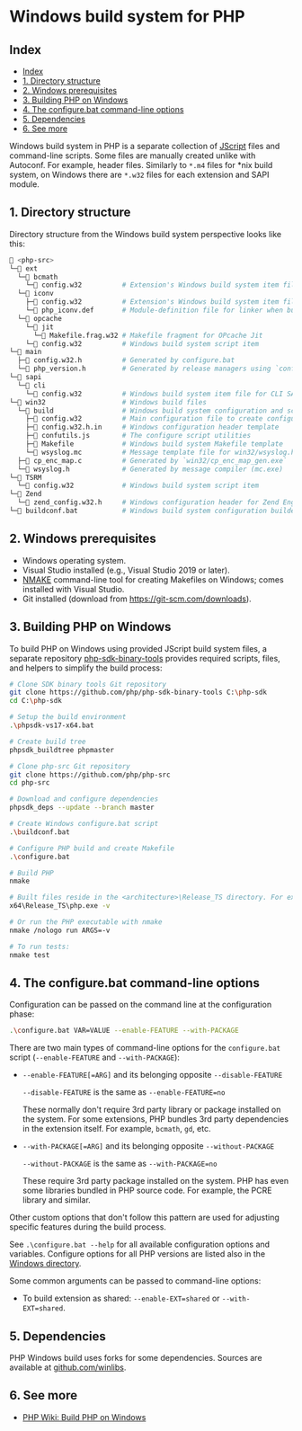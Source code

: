 # Windows build system for PHP

## Index

* [Index](#index)
* [1. Directory structure](#1-directory-structure)
* [2. Windows prerequisites](#2-windows-prerequisites)
* [3. Building PHP on Windows](#3-building-php-on-windows)
* [4. The configure.bat command-line options](#4-the-configurebat-command-line-options)
* [5. Dependencies](#5-dependencies)
* [6. See more](#6-see-more)

Windows build system in PHP is a separate collection of
[JScript](https://en.wikipedia.org/wiki/JScript) files and command-line scripts.
Some files are manually created unlike with Autoconf. For example, header files.
Similarly to `*.m4` files for \*nix build system, on Windows there are `*.w32`
files for each extension and SAPI module.

## 1. Directory structure

Directory structure from the Windows build system perspective looks like this:

```sh
📂 <php-src>
└─📂 ext
  └─📂 bcmath
    └─📄 config.w32          # Extension's Windows build system item file
  └─📂 iconv
    ├─📄 config.w32          # Extension's Windows build system item file
    └─📄 php_iconv.def       # Module-definition file for linker when building DLL
  └─📂 opcache
    └─📂 jit
      └─📄 Makefile.frag.w32 # Makefile fragment for OPcache Jit
    └─📄 config.w32          # Windows build system script item
└─📂 main
  ├─📄 config.w32.h          # Generated by configure.bat
  └─📄 php_version.h         # Generated by release managers using `configure`
└─📂 sapi
  └─📂 cli
    └─📄 config.w32          # Windows build system item file for CLI SAPI
└─📂 win32                   # Windows build files
  └─📂 build                 # Windows build system configuration and scripts
    ├─📄 config.w32          # Main configuration file to create configure.js
    ├─📄 config.w32.h.in     # Windows configuration header template
    ├─📄 confutils.js        # The configure script utilities
    ├─📄 Makefile            # Windows build system Makefile template
    └─📄 wsyslog.mc          # Message template file for win32/wsyslog.h
  ├─📄 cp_enc_map.c          # Generated by `win32/cp_enc_map_gen.exe`
  └─📄 wsyslog.h             # Generated by message compiler (mc.exe)
└─📂 TSRM
  └─📄 config.w32            # Windows build system script item
└─📂 Zend
  └─📄 zend_config.w32.h     # Windows configuration header for Zend Engine
└─📄 buildconf.bat           # Windows build system configuration builder
```

## 2. Windows prerequisites

* Windows operating system.
* Visual Studio installed (e.g., Visual Studio 2019 or later).
* [NMAKE](https://learn.microsoft.com/en-us/cpp/build/reference/nmake-reference)
  command-line tool for creating Makefiles on Windows; comes installed with
  Visual Studio.
* Git installed (download from https://git-scm.com/downloads).

## 3. Building PHP on Windows

To build PHP on Windows using provided JScript build system files, a separate
repository [php-sdk-binary-tools](https://github.com/php/php-sdk-binary-tools)
provides required scripts, files, and helpers to simplify the build process:

```sh
# Clone SDK binary tools Git repository
git clone https://github.com/php/php-sdk-binary-tools C:\php-sdk
cd C:\php-sdk

# Setup the build environment
.\phpsdk-vs17-x64.bat

# Create build tree
phpsdk_buildtree phpmaster

# Clone php-src Git repository
git clone https://github.com/php/php-src
cd php-src

# Download and configure dependencies
phpsdk_deps --update --branch master

# Create Windows configure.bat script
.\buildconf.bat

# Configure PHP build and create Makefile
.\configure.bat

# Build PHP
nmake

# Built files reside in the <architecture>\Release_TS directory. For example
x64\Release_TS\php.exe -v

# Or run the PHP executable with nmake
nmake /nologo run ARGS=-v

# To run tests:
nmake test
```

## 4. The configure.bat command-line options

Configuration can be passed on the command line at the configuration phase:

```sh
.\configure.bat VAR=VALUE --enable-FEATURE --with-PACKAGE
```

There are two main types of command-line options for the `configure.bat` script
(`--enable-FEATURE` and `--with-PACKAGE`):

* `--enable-FEATURE[=ARG]` and its belonging opposite `--disable-FEATURE`

  `--disable-FEATURE` is the same as `--enable-FEATURE=no`

  These normally don't require 3rd party library or package installed on the
  system. For some extensions, PHP bundles 3rd party dependencies in the
  extension itself. For example, `bcmath`, `gd`, etc.

* `--with-PACKAGE[=ARG]` and its belonging opposite `--without-PACKAGE`

  `--without-PACKAGE` is the same as `--with-PACKAGE=no`

  These require 3rd party package installed on the system. PHP has even some
  libraries bundled in PHP source code. For example, the PCRE library and
  similar.

Other custom options that don't follow this pattern are used for adjusting
specific features during the build process.

See `.\configure.bat --help` for all available configuration options and
variables. Configure options for all PHP versions are listed also in the
[Windows directory](/docs/windows/).

Some common arguments can be passed to command-line options:

* To build extension as shared: `--enable-EXT=shared` or `--with-EXT=shared`.

## 5. Dependencies

PHP Windows build uses forks for some dependencies. Sources are available at
[github.com/winlibs](https://github.com/winlibs).

## 6. See more

* [PHP Wiki: Build PHP on Windows](https://wiki.php.net/internals/windows/stepbystepbuild_sdk_2)
